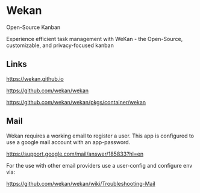 # Wekan

Open-Source Kanban

Experience efficient task management with WeKan - the Open-Source, customizable, and privacy-focused kanban

## Links

<https://wekan.github.io>

<https://github.com/wekan/wekan>

<https://github.com/wekan/wekan/pkgs/container/wekan>

## Mail

Wekan requires a working email to register a user. This app is configured to use a google mail account with an app-password.

<https://support.google.com/mail/answer/185833?hl=en>

For the use with other email providers use a user-config and configure env via:

<https://github.com/wekan/wekan/wiki/Troubleshooting-Mail>
